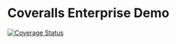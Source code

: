 Coveralls Enterprise Demo
===

[![Coverage Status](https://enterprise-demo-2.coveralls.io/repos/github/nick/demo/badge.svg?t=bYivo0)](https://enterprise-demo-2.coveralls.io/github/nick/demo)
